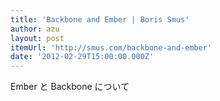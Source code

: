 ```yaml
---
title: 'Backbone and Ember | Boris Smus'
author: azu
layout: post
itemUrl: 'http://smus.com/backbone-and-ember'
date: '2012-02-29T15:00:00.000Z'
---
```

Ember と Backbone について
